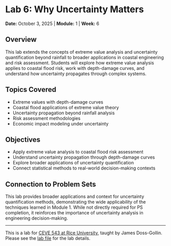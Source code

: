 # Lab 6: Why Uncertainty Matters

**Date:** October 3, 2025 | **Module:** 1 | **Week:** 6

## Overview

This lab extends the concepts of extreme value analysis and uncertainty quantification beyond rainfall to broader applications in coastal engineering and risk assessment. Students will explore how extreme value analysis applies to coastal flood risk, work with depth-damage curves, and understand how uncertainty propagates through complex systems.

## Topics Covered

- Extreme values with depth-damage curves
- Coastal flood applications of extreme value theory
- Uncertainty propagation beyond rainfall analysis
- Risk assessment methodologies
- Economic impact modeling under uncertainty

## Objectives

- Apply extreme value analysis to coastal flood risk assessment
- Understand uncertainty propagation through depth-damage curves
- Explore broader applications of uncertainty quantification
- Connect statistical methods to real-world decision-making contexts

## Connection to Problem Sets

This lab provides broader applications and context for uncertainty quantification methods, demonstrating the wide applicability of the techniques learned in Module 1. While not directly required for PS completion, it reinforces the importance of uncertainty analysis in engineering decision-making.

---

This is a lab for [CEVE 543 at Rice University](https://ceve543.github.io/), taught by James Doss-Gollin.
Please see the [lab file](./index.qmd) for the lab details.
